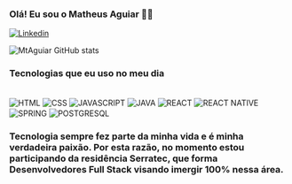 ### Olá! Eu sou o Matheus Aguiar ✋🏾
[![Linkedin](https://img.shields.io/badge/LinkedIn-0077B5?style=for-the-badge&logo=linkedin&logoColor=white)](https://www.linkedin.com/in/aguiarmatheus/)

![MtAguiar GitHub stats](https://github-readme-stats.vercel.app/api?username=mtaguiar&show_icons=true&theme=dracula)

### Tecnologias que eu uso no meu dia

<div style ="display: inline_block"> <br/>
<img align="center" alt ="HTML" src="https://img.shields.io/badge/HTML-239120?style=for-the-badge&logo=html5&logoColor=white"/>
<img align="center" alt ="CSS" src="https://img.shields.io/badge/CSS-239120?&style=for-the-badge&logo=css3&logoColor=white"/>
<img align="center" alt ="JAVASCRIPT" src="https://img.shields.io/badge/JavaScript-323330?style=for-the-badge&logo=javascript&logoColor=F7DF1E"/>
<img align="center" alt ="JAVA" src="https://img.shields.io/badge/Java-ED8B00?style=for-the-badge&logo=openjdk&logoColor=white"/>
<img align="center" alt ="REACT" src="https://img.shields.io/badge/React-20232A?style=for-the-badge&logo=react&logoColor=61DAFB"/>
<img align="center" alt ="REACT NATIVE" src="https://img.shields.io/badge/React_Native-20232A?style=for-the-badge&logo=react&logoColor=61DAFB"/>
<img align="center" alt ="SPRING" src="https://img.shields.io/badge/Spring-6DB33F?style=for-the-badge&logo=spring&logoColor=white"/>
<img align="center" alt ="POSTGRESQL" src="https://img.shields.io/badge/PostgreSQL-316192?style=for-the-badge&logo=postgresql&logoColor=white"/>

</div>

### Tecnologia sempre fez parte da minha vida e é minha verdadeira paixão. Por esta razão, no momento estou participando da residência Serratec, que forma Desenvolvedores Full Stack visando imergir 100% nessa área.


